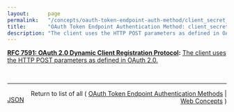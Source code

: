 ```yaml
---
layout:      page
permalink:   "/concepts/oauth-token-endpoint-auth-method/client_secret_post"
title:       "OAuth Token Endpoint Authentication Method: client_secret_post"
description: "The client uses the HTTP POST parameters as defined in OAuth 2.0."
---
```


**[RFC 7591: OAuth 2.0 Dynamic Client Registration Protocol](/specs/IETF/RFC/7591 "This specification defines mechanisms for dynamically registering OAuth 2.0 clients with authorization servers. Registration requests send a set of desired client metadata values to the authorization server. The resulting registration responses return a client identifier to use at the authorization server and the client metadata values registered for the client. The client can then use this registration information to communicate with the authorization server using the OAuth 2.0 protocol. This specification also defines a set of common client metadata fields and values for clients to use during registration."):** [The client uses the HTTP POST parameters as defined in OAuth 2.0.](http://tools.ietf.org/html/rfc7591#section-2 "Read documentation for OAuth Token Endpoint Authentication Method &#34;client_secret_post&#34;")

<br/>
<hr/>

<p style="float : left"><a href="./client_secret_post.json" title="JSON representing this particular Web Concept value">JSON</a></p>
<p style="text-align: right">Return to list of all ( <a href="../oauth-token-endpoint-auth-methods">OAuth Token Endpoint Authentication Methods</a> | <a href="../">Web Concepts</a> )</p>
